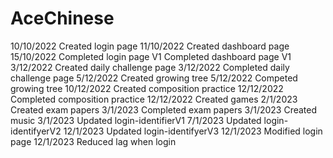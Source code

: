 # AceChinese
10/10/2022    Created login page
11/10/2022    Created dashboard page
15/10/2022    Completed login page V1 
              Completed dashboard page V1
3/12/2022     Created daily challenge page
3/12/2022     Completed daily challenge page
5/12/2022     Created growing tree
5/12/2022     Competed growing tree
10/12/2022    Created composition practice
12/12/2022    Completed composition practice
12/12/2022    Created games
2/1/2023      Created exam papers
3/1/2023      Completed exam papers
3/1/2023      Created music
3/1/2023      Updated login-identifierV1
7/1/2023      Updated login-identifyerV2
12/1/2023     Updated login-identifyerV3
12/1/2023     Modified login page
12/1/2023     Reduced lag when login
